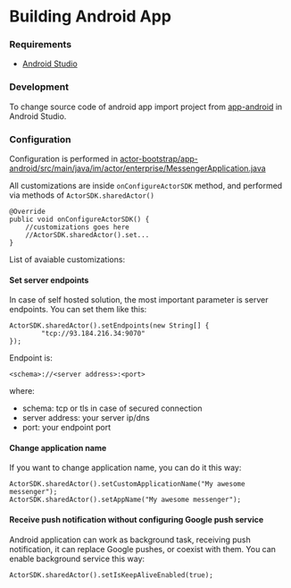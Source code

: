 # Building Android App

### Requirements
* [Android Studio](http://developer.android.com/sdk/index.html)

### Development
To change source code of android app import project from [app-android](../../app-android/) in Android Studio.

### Configuration
Configuration is performed in [actor-bootstrap/app-android/src/main/java/im/actor/enterprise/MessengerApplication.java](../../app-android/src/main/java/im/actor/enterprise/MessengerApplication.java)

All customizations are inside `onConfigureActorSDK` method, and performed via methods of `ActorSDK.sharedActor()`

```
@Override
public void onConfigureActorSDK() { 
	//customizations goes here
	//ActorSDK.sharedActor().set...
}
```

List of avaiable customizations:
#### Set server endpoints
In case of self hosted solution, the most important parameter is server endpoints. You can set them like this: 

```
ActorSDK.sharedActor().setEndpoints(new String[] {
		"tcp://93.184.216.34:9070"
});
```
Endpoint is:
```
<schema>://<server address>:<port>
```
where:
 - schema: tcp or tls in case of secured connection
 - server address: your server ip/dns
 - port: your endpoint port

#### Change application name
If you want to change application name, you can do it this way:
```
ActorSDK.sharedActor().setCustomApplicationName("My awesome messenger");
ActorSDK.sharedActor().setAppName("My awesome messenger");
```

#### Receive push notification without configuring Google push service
Android application can work as background task, receiving push notification, it can replace Google pushes, or coexist with them.
You can enable background service this way:
```
ActorSDK.sharedActor().setIsKeepAliveEnabled(true);
```